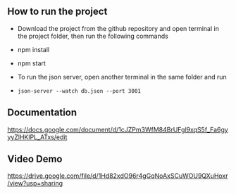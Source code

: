 

## How to run the project

* Download the project from the github repository and open terminal in the project folder, then run the following commands
* npm install
* npm start

* To run the json server, open another terminal in the same folder and run
* ``json-server --watch db.json --port 3001``

## Documentation 

https://docs.google.com/document/d/1cJZPm3WfM84BrUFgl9xqS5f_Fa6gyyyZlHKlPL_ATxs/edit

## Video Demo

https://drive.google.com/file/d/1Hd82xdO96r4gGqNoAxSCuWOU9QXuHoxr/view?usp=sharing
